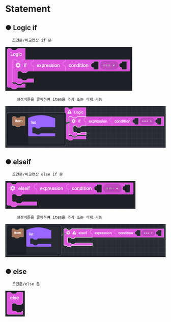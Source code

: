 # Statement

## ● Logic if

       조건문/비교연산 if 문

![](../../.gitbook/assets/image%20%2851%29.png)

         설정버튼을 클릭하여 item을 추가 또는 삭제 가능

![](../../.gitbook/assets/image%20%28114%29.png)

## ● elseif

       조건문/비교연산 else if 문

![](../../.gitbook/assets/image%20%28131%29.png)

         설정버튼을 클릭하여 item을 추가 또는 삭제 가능

![](../../.gitbook/assets/image%20%28192%29.png)

## ● else

       조건문/else 문

![](../../.gitbook/assets/image%20%2895%29.png)

